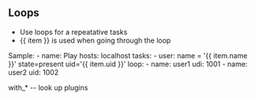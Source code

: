 ## Loops
- Use loops for a repeatative tasks
- {{ item }} is used when going through the loop

Sample:
    - 
        name: Play
        hosts: localhost
        tasks:
            - user: name = '{{ item.name }}' state=present uid='{{ item.uid }}' 
              loop:
                - name: user1
                  udi: 1001
                - name: user2
                  uid: 1002

with_* -- look up plugins